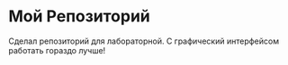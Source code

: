 # Мой Репозиторий
Сделал репозиторий для лабораторной.
С графический интерфейсом работать гораздо лучше!